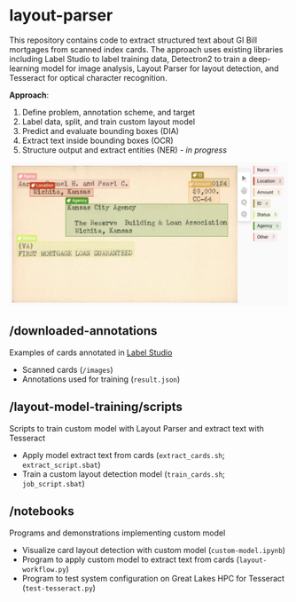 # layout-parser

This repository contains code to extract structured text about GI Bill mortgages from scanned index cards. The approach uses existing libraries including Label Studio to label training data, Detectron2 to train a deep-learning model for image analysis, Layout Parser for layout detection, and Tesseract for optical character recognition.

**Approach**:

1. Define problem, annotation scheme, and target
2. Label data, split, and train custom layout model
3. Predict and evaluate bounding boxes (DIA)
4. Extract text inside bounding boxes (OCR)
5. Structure output and extract entities (NER) - *in progress*

![Example of a parsed card](example-boxes.png "Example of a parsed card")

## /downloaded-annotations

Examples of cards annotated in [Label Studio](https://labelstud.io/)
* Scanned cards (`/images`)
* Annotations used for training (`result.json`)

## /layout-model-training/scripts

Scripts to train custom model with Layout Parser and extract text with Tesseract
* Apply model extract text from cards (`extract_cards.sh`; `extract_script.sbat`)
* Train a custom layout detection model (`train_cards.sh`; `job_script.sbat`)

## /notebooks

Programs and demonstrations implementing custom model
* Visualize card layout detection with custom model (`custom-model.ipynb`)
* Program to apply custom model to extract text from cards (`layout-workflow.py`)
* Program to test system configuration on Great Lakes HPC for Tesseract (`test-tesseract.py`)
